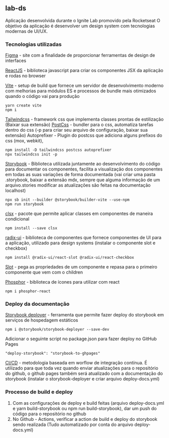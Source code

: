 ## lab-ds

Aplicação desenvolvida durante o Ignite Lab promovido pela Rocketseat
O objetivo da aplicação é desenvolver um design system com tecnologias modernas de UI/UX.

### Tecnologias utilizadas

[Figma](https://www.figma.com/file/Ub8FrtzwgyEtCrOKdcQbVy/Ignite-Lab-Design-System?node-id=5%3A63) - site com a finalidade de proporcionar ferramentas de design de interfaces

[ReactJS](https://pt-br.reactjs.org/) - biblioteca javascript para criar os componentes JSX da aplicação e rodas no browser

[Vite](https://vitejs.dev/guide/) - setup de build que fornece um servidor de desenvolvimento moderno com melhorias para módulos ES e processos de bundle mais otimizados quando o código vai para produção

```
yarn create vite
npm i
```

[Tailwindcss](https://tailwindcss.com/) - framework css que implementa classes prontas de estilização (Baixar sua extensão)
[PostCss](https://postcss.org/) - bundler para o css, automatiza tarefas dentro do css (-p para criar seu arquivo de configuração, baixar sua extensão)
Autoprefixer - Plugin do postcss que adiciona alguns prefixos do css (mox, webkit),

```
npm install -D tailwindcss postcss autoprefixer
npx tailwindcss init -p
```

[Storybook](https://storybook.js.org/docs/react/get-started/introduction) - Biblioteca utilizada juntamente ao desenvolvimento do código para documentar os componentes, facilita a visualização dos componentes em todas as suas variações de forma documentada (vai criar uma pasta .storybook, baixar a extensão mdx, sempre que alguma informação de um arquivo.stories modificar as atualizações são feitas na documentação localhost)

```
npx sb init --builder @storybook/builder-vite --use-npm
npm run storybook
```

[clsx](https://www.npmjs.com/package/clsx) - pacote que permite aplicar classes em componentes de maneira condicional

```
npm install --save clsx
```

[radix-ui](https://www.radix-ui.com/) - biblioteca de componentes que fornece componentes de UI para a aplicação, utilizado para design systems (instalar o componente slot e checkbox)

```
npm install @radix-ui/react-slot @radix-ui/react-checkbox
```

[Slot](https://www.radix-ui.com/docs/primitives/utilities/slot) - pega as propriedades de um componente e repasa para o primeiro componente que vem com o children

[Phosphor](https://phosphoricons.com/) - biblioteca de ícones para utilizar com react

```
npm i phosphor-react
```

### Deploy da documentação

[Storybook deployer](https://github.com/storybookjs/storybook-deployer) - ferramenta que permite fazer deploy do storybook em serviços de hospedagem estáticos

```
npm i @storybook/storybook-deployer --save-dev
```

Adicionar o seguinte script no package.json para fazer deploy no GitHub Pages

```
"deploy-storybook": "storybook-to-ghpages"
```

[CI/CD](https://www.redhat.com/pt-br/topics/devops/what-is-ci-cd) - metodologia baseada em worflow de integração contínua. É utilizado para que toda vez quando enviar atualizações para o repositório do github, o github pages também será atualizado com a documentação do storybook (instalar o storybook-deployer e criar arquivo deploy-docs.yml)

### Processo de build e deploy

1. Com as configurações de deploy e build feitas (arquivo deploy-docs.yml e yarn build-storybook ou npm run build-storybook), dar um push do código para o repositório no github
2. No Github - Actions, verificar a action de build e deploy do storybook sendo realizada (Tudo automatizado por conta do arquivo deploy-docs.yml)
